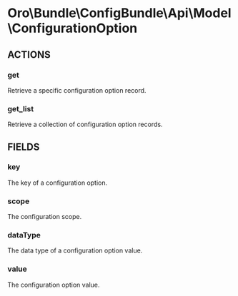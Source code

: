 # Oro\Bundle\ConfigBundle\Api\Model\ConfigurationOption

## ACTIONS

### get

Retrieve a specific configuration option record.

### get_list

Retrieve a collection of configuration option records.

## FIELDS

### key

The key of a configuration option.

### scope

The configuration scope.

### dataType

The data type of a configuration option value.

### value

The configuration option value.
